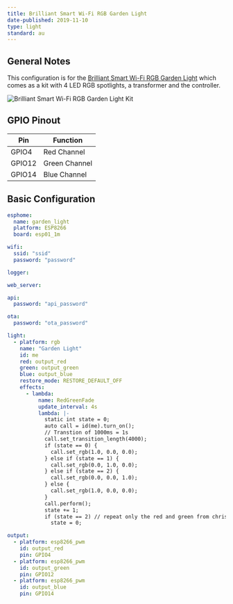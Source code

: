 ```yaml
---
title: Brilliant Smart Wi-Fi RGB Garden Light
date-published: 2019-11-10
type: light
standard: au
---
```


## General Notes

This configuration is for the [Brilliant Smart Wi-Fi RGB Garden Light](https://www.brilliantsmart.com.au/smart-products/garden/smart-garden-kit/)
which comes as a kit with 4 LED RGB spotlights, a transformer and the controller.

![Brilliant Smart Wi-Fi RGB Garden Light Kit](/Brilliant-Smart-Wi-Fi-RGB-Garden-Light.jpg "Brilliant Smart Wi-Fi RGB Garden Light Kit")

## GPIO Pinout

| Pin    | Function      |
| ------ | ------------- |
| GPIO4  | Red Channel   |
| GPIO12 | Green Channel |
| GPIO14 | Blue Channel  |

## Basic Configuration

```yaml
esphome:
  name: garden_light
  platform: ESP8266
  board: esp01_1m

wifi:
  ssid: "ssid"
  password: "password"

logger:

web_server:

api:
  password: "api_password"

ota:
  password: "ota_password"

light:
  - platform: rgb
    name: "Garden Light"
    id: me
    red: output_red
    green: output_green
    blue: output_blue
    restore_mode: RESTORE_DEFAULT_OFF
    effects:
      - lambda:
          name: RedGreenFade
          update_interval: 4s
          lambda: |-
            static int state = 0;
            auto call = id(me).turn_on();
            // Transtion of 1000ms = 1s
            call.set_transition_length(4000);
            if (state == 0) {
              call.set_rgb(1.0, 0.0, 0.0);
            } else if (state == 1) {
              call.set_rgb(0.0, 1.0, 0.0);
            } else if (state == 2) {
              call.set_rgb(0.0, 0.0, 1.0);
            } else {
              call.set_rgb(1.0, 0.0, 0.0);
            }
            call.perform();
            state += 1;
            if (state == 2) // repeat only the red and green from christmas
              state = 0;

output:
  - platform: esp8266_pwm
    id: output_red
    pin: GPIO4
  - platform: esp8266_pwm
    id: output_green
    pin: GPIO12
  - platform: esp8266_pwm
    id: output_blue
    pin: GPIO14
```
